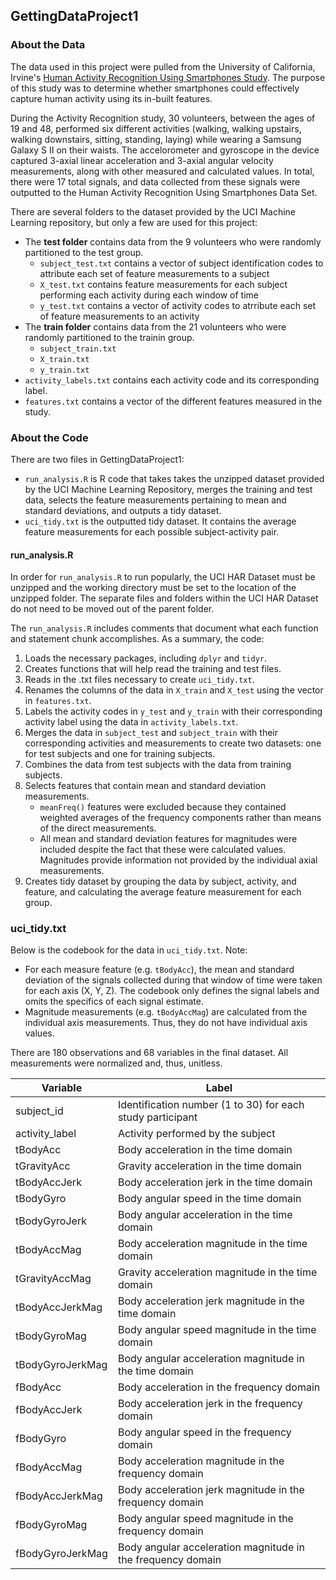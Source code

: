 ## GettingDataProject1

### About the Data
The data used in this project were pulled from the University of California, Irvine's [Human Activity Recognition Using Smartphones Study](http://archive.ics.uci.edu/ml/datasets/Human+Activity+Recognition+Using+Smartphones). The purpose of this study was to determine whether smartphones could effectively capture human activity using its in-built features. 

During the Activity Recognition study, 30 volunteers, between the ages of 19 and 48, performed six different activities (walking, walking upstairs, walking downstairs, sitting, standing, laying) while wearing a Samsung Galaxy S II on their waists. The accelorometer and gyroscope in the device captured 3-axial linear acceleration and 3-axial angular velocity measurements, along with other measured and calculated values. In total, there were 17 total signals, and data collected from these signals were outputted to the Human Activity Recognition Using Smartphones Data Set.

There are several folders to the dataset provided by the UCI Machine Learning repository, but only a few are used for this project:

* The __test folder__ contains data from the 9 volunteers who were randomly partitioned to the test group. 
     + ```subject_test.txt``` contains a vector of subject identification codes to attribute each set of feature measurements to a subject
     + ```X_test.txt``` contains feature measurements for each subject performing each activity during each window of time
     + ```y_test.txt``` contains a vector of activity codes to atrribute each set of feature measurements to an activity
* The __train folder__ contains data from the 21 volunteers who were randomly partitioned to the trainin group.
     + ```subject_train.txt```
     + ```X_train.txt```
     + ```y_train.txt```
* ```activity_labels.txt``` contains each activity code and its corresponding label.
* ```features.txt``` contains a vector of the different features measured in the study.

### About the Code
There are two files in GettingDataProject1:

* ```run_analysis.R``` is R code that takes takes the unzipped dataset provided by the UCI  Machine Learning Repository, merges the training and test data, selects the feature measurements pertaining to mean and standard deviations, and outputs a tidy dataset.
* ```uci_tidy.txt``` is the outputted tidy dataset. It contains the average feature measurements for each possible subject-activity pair. 

#### run_analysis.R
In order for ```run_analysis.R``` to run popularly, the UCI HAR Dataset must be unzipped and the working directory must be set to the location of the unzipped folder. The separate files and folders within the UCI HAR Dataset do not need to be moved out of the parent folder.

The ```run_analysis.R``` includes comments that document what each function and statement chunk accomplishes. As a summary, the code:

1. Loads the necessary packages, including ```dplyr``` and ```tidyr```.
2. Creates functions that will help read the training and test files.
3. Reads in the .txt files necessary to create ```uci_tidy.txt```.
4. Renames the columns of the data in ```X_train``` and ```X_test``` using the vector in ```features.txt```.
5. Labels the activity codes in ```y_test``` and ```y_train``` with their corresponding activity label using the data in ```activity_labels.txt```.
6. Merges the data in ```subject_test``` and ```subject_train``` with their corresponding activities and measurements to create two datasets: one for test subjects and one for training subjects.
7. Combines the data from test subjects with the data from training subjects. 
8. Selects features that contain mean and standard deviation measurements. 
     + ```meanFreq()``` features were excluded because they contained weighted averages of the frequency components rather than means of the direct measurements. 
     + All mean and standard deviation features for magnitudes were included despite the fact that these were calculated values. Magnitudes provide information not provided by the individual axial measurements.
9. Creates tidy dataset by grouping the data by subject, activity, and feature, and calculating the average feature measurement for each group.

### uci_tidy.txt
Below is the codebook for the data in ```uci_tidy.txt```. Note:
* For each measure feature (e.g. ```tBodyAcc```), the mean and standard deviation of the signals collected during that window of time were taken for each axis (X, Y, Z). The codebook only defines the signal labels and omits the specifics of each signal estimate.
* Magnitude measurements (e.g. ```tBodyAccMag```) are calculated from the individual axis measurements. Thus, they do not have individual axis values.

There are 180 observations and 68 variables in the final dataset. All measurements were normalized and, thus, unitless.

Variable     | Label
------------- | -------------
subject_id | Identification number (1 to 30) for each study participant
activity_label | Activity performed by the subject
tBodyAcc | Body acceleration in the time domain
tGravityAcc | Gravity acceleration in the time domain
tBodyAccJerk   | Body acceleration jerk in the time domain
tBodyGyro | Body angular speed in the time domain
tBodyGyroJerk | Body angular acceleration in the time domain
tBodyAccMag | Body acceleration magnitude in the time domain
tGravityAccMag | Gravity acceleration magnitude in the time domain
tBodyAccJerkMag | Body acceleration jerk magnitude in the time domain
tBodyGyroMag | Body angular speed magnitude in the time domain
tBodyGyroJerkMag | Body angular acceleration magnitude in the time domain
fBodyAcc | Body acceleration in the frequency domain
fBodyAccJerk   | Body acceleration jerk in the frequency domain
fBodyGyro | Body angular speed in the frequency domain
fBodyAccMag | Body acceleration magnitude in the frequency domain
fBodyAccJerkMag | Body acceleration jerk magnitude in the frequency domain
fBodyGyroMag | Body angular speed magnitude in the frequency domain
fBodyGyroJerkMag | Body angular acceleration magnitude in the frequency domain
